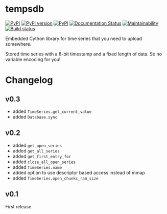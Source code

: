 # tempsdb

[![PyPI](https://img.shields.io/pypi/pyversions/tempsdb.svg)](https://pypi.python.org/pypi/tempsdb)
[![PyPI version](https://badge.fury.io/py/tempsdb.svg)](https://badge.fury.io/py/tempsdb)
[![PyPI](https://img.shields.io/pypi/implementation/tempsdb.svg)](https://pypi.python.org/pypi/tempsdb)
[![Documentation Status](https://readthedocs.org/projects/tempsdb/badge/?version=latest)](http://tempsdb.readthedocs.io/en/latest/?badge=latest)
[![Maintainability](https://api.codeclimate.com/v1/badges/657b03d115f6e001633c/maintainability)](https://codeclimate.com/github/smok-serwis/tempsdb/maintainability)
[![Build status](https://circleci.com/gh/smok-serwis/tempsdb.svg?style=shield)](https://app.circleci.com/pipelines/github/smok-serwis/tempsdb)

Embedded Cython library for time series that you need to upload somewhere.

Stored time series with a 8-bit timestamp and a fixed length of data.
So no variable encoding for you!

# Changelog

## v0.3

* added `TimeSeries.get_current_value`
* added `Database.sync`

## v0.2

* added `get_open_series`
* added `get_all_series`
* added `get_first_entry_for`
* added `close_all_open_series`
* added `TimeSeries.name`
* added option to use descriptor based access instead of mmap
* added `TimeSeries.open_chunks_ram_size`

## v0.1

First release
